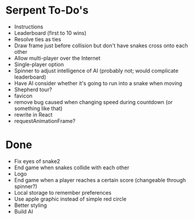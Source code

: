 # Serpent To-Do's

* Instructions
* Leaderboard (first to 10 wins)
* Resolve ties as ties
* Draw frame just before collision but don't have snakes cross onto each other
* Allow multi-player over the Internet
* Single-player option
* Spinner to adjust intelligence of AI (probably not; would complicate leaderboard)
* Have AI consider whether it's going to run into a snake when moving
* Shepherd tour?
* favicon
* remove bug caused when changing speed during countdown (or something like that)
* rewrite in React
* requestAnimationFrame?

# Done

* Fix eyes of snake2
* End game when snakes collide with each other
* Logo
* End game when a player reaches a certain score (changeable through spinner?)
* Local storage to remember preferences
* Use apple graphic instead of simple red circle
* Better styling
* Build AI
